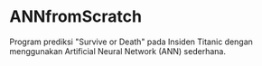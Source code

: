 # ANNfromScratch
Program prediksi "Survive or Death" pada Insiden Titanic dengan menggunakan Artificial Neural Network (ANN) sederhana. 
